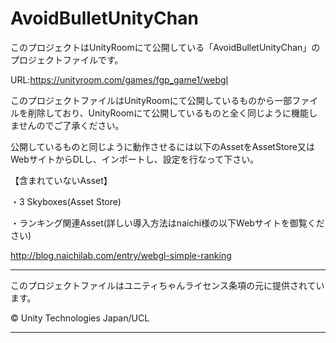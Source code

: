 # AvoidBulletUnityChan

このプロジェクトはUnityRoomにて公開している「AvoidBulletUnityChan」のプロジェクトファイルです。

URL:https://unityroom.com/games/fgp_game1/webgl

このプロジェクトファイルはUnityRoomにて公開しているものから一部ファイルを削除しており、UnityRoomにて公開しているものと全く同じように機能しませんのでご了承ください。

公開しているものと同じように動作させるには以下のAssetをAssetStore又はWebサイトからDLし、インポートし、設定を行なって下さい。

【含まれていないAsset】

・3 Skyboxes(Asset Store)

・ランキング関連Asset(詳しい導入方法はnaichi様の以下Webサイトを御覧ください)

http://blog.naichilab.com/entry/webgl-simple-ranking



-----------------------------------------------------------------

このプロジェクトファイルはユニティちゃんライセンス条項の元に提供されています。

© Unity Technologies Japan/UCL

-----------------------------------------------------------------
